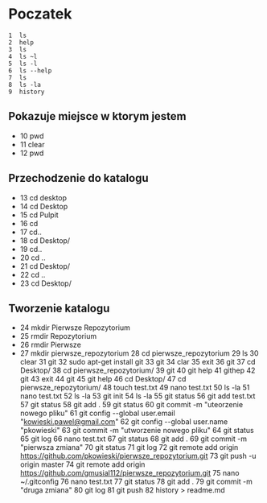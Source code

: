 Poczatek
=====================================================
    1  ls
    2  help
    3  ls
    4  ls ~l
    5  ls -l
    6  ls --help
    7  ls
    8  ls -la
    9  history

Pokazuje miejsce w ktorym jestem
-----------------------------------------------------
  + 10  pwd
  + 11  clear
  + 12  pwd

Przechodzenie do katalogu
-----------------------------------------------------
   + 13  cd desktop
   + 14  cd Desktop
   + 15  cd Pulpit
   + 16  cd
   + 17  cd..
   + 18  cd Desktop/
   + 19  cd..
   + 20  cd ..
   + 21  cd Desktop/
   + 22  cd ..
   + 23  cd Desktop/

Tworzenie katalogu
-----------------------------------------------------
   + 24  mkdir Pierwsze Repozytorium
   + 25  rmdir Repozytorium
   + 26  rmdir Pierwsze
   + 27  mkdir pierwsze_repozytorium
   28  cd pierwsze_repozytorium
   29  ls
   30  clear
   31  git
   32  sudo apt-get install git
   33  git
   34  clar
   35  exit
   36  git
   37  cd Desktop/
   38  cd pierwsze_repozytorium/
   39  git
   40  git help
   41  githep
   42  git
   43  exit
   44  git
   45  git help
   46  cd Desktop/
   47  cd pierwsze_repozytorium/
   48  touch test.txt
   49  nano test.txt
   50  ls -la
   51  nano test.txt
   52  ls -la
   53  git init
   54  ls -la
   55  git status
   56  git add test.txt
   57  git status
   58  git add .
   59  git status
   60  git commit -m "uteorzenie nowego pliku"
   61  git config --global user.email "kowieski.pawel@gmail.com"
   62  git config --global user.name "pkowieski"
   63  git commit -m "utworzenie nowego pliku"
   64  git status
   65  git log
   66  nano test.txt
   67  git status
   68  git add .
   69  git commit -m "pierwsza zmiana"
   70  git status
   71  git log
   72  git remote add origin https://github.com/pkowieski/pierwsze_repozytorium.git
   73  git push -u origin master
   74  git remote add origin https://github.com/gmusial112/pierwsze_repozytorium.git
   75  nano ~/.gitconfig
   76  nano test.txt
   77  git status
   78  git add .
   79  git commit -m "druga zmiana"
   80  git log
   81  git push
   82  history > readme.md
